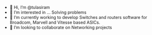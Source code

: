 - 👋 Hi, I’m @tulasiram
- 👀 I’m interested in ... Solving problems
- 🌱 I’m currently working to develop Switches and routers software for Broadcom, Marvell and Vitesse based ASICs.
- 💞️ I’m looking to collaborate on Networking projects
